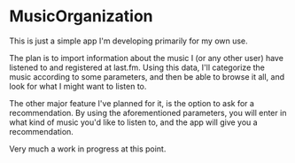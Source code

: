 # MusicOrganization

This is just a simple app I'm developing primarily for my own use.

The plan is to import information about the music I (or any other user) have listened to and registered at last.fm. Using this data, I'll categorize the music according to some parameters, and then be able to browse it all, and look for what I might want to listen to.

The other major feature I've planned for it, is the option to ask for a recommendation. By using the aforementioned parameters, you will enter in what kind of music you'd like to listen to, and the app will give you a recommendation.

Very much a work in progress at this point.
